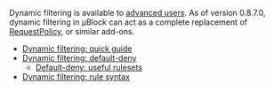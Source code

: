 Dynamic filtering is available to [advanced users](https://github.com/gorhill/uBlock/wiki/Advanced-user-features). As of version 0.8.7.0, dynamic filtering in µBlock can act as a complete replacement of [RequestPolicy](https://addons.mozilla.org/en-US/firefox/addon/requestpolicy/), or similar add-ons.

- [Dynamic filtering: quick guide](https://github.com/gorhill/uBlock/wiki/Dynamic-filtering:-quick-guide)
- [Dynamic filtering: default-deny](https://github.com/gorhill/uBlock/wiki/Dynamic-filtering:-default-deny)
    - [Default-deny: useful rulesets](https://github.com/gorhill/uBlock/wiki/Dynamic-filtering:-default-deny:-useful-rulesets)
- [Dynamic filtering: rule syntax](https://github.com/gorhill/uBlock/wiki/Dynamic-filtering:-rule-syntax)